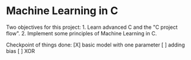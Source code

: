 # Machine Learning in C

Two objectives for this project:
    1. Learn advanced C and the "C project flow".
    2. Implement some principles of Machine Learning in C.

Checkpoint of things done:
    [X] basic model with one parameter
    [ ] adding bias
    [ ] XOR